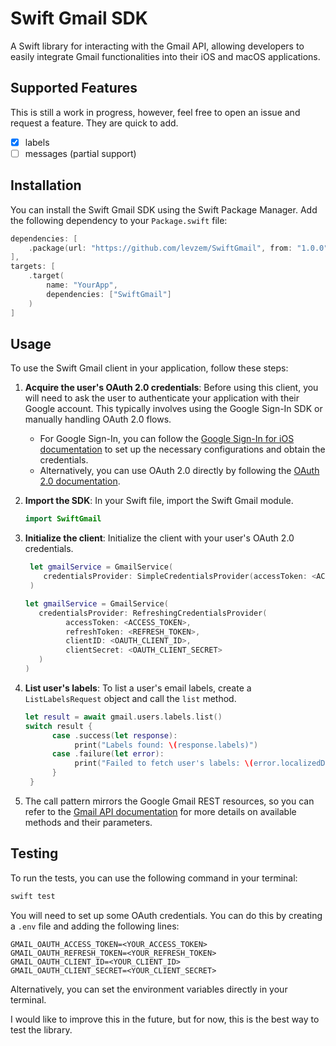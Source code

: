 # Swift Gmail SDK

A Swift library for interacting with the Gmail API, allowing developers to easily integrate Gmail functionalities into
their iOS and macOS applications.

## Supported Features

This is still a work in progress, however, feel free to open an issue and request a feature. They are quick to add.

- [x] labels
- [ ] messages (partial support)

## Installation

You can install the Swift Gmail SDK using the Swift Package Manager. Add the following dependency to your
`Package.swift` file:

```swift
dependencies: [
    .package(url: "https://github.com/levzem/SwiftGmail", from: "1.0.0")
],
targets: [
    .target(
        name: "YourApp",
        dependencies: ["SwiftGmail"]
    )
]
```

## Usage

To use the Swift Gmail client in your application, follow these steps:

1. **Acquire the user's OAuth 2.0 credentials**: Before using this client, you will need to ask the user to authenticate
   your application with their Google account. This typically involves using the Google Sign-In SDK or manually handling
   OAuth 2.0 flows.

    - For Google Sign-In, you can follow
      the [Google Sign-In for iOS documentation](https://developers.google.com/identity/sign-in/ios/start-integrating)
      to set up the necessary configurations and obtain the credentials.
    - Alternatively, you can use OAuth 2.0 directly by following
      the [OAuth 2.0 documentation](https://developers.google.com/identity/protocols/oauth2).

2. **Import the SDK**: In your Swift file, import the Swift Gmail module.

   ```swift
   import SwiftGmail
   ```

3. **Initialize the client**: Initialize the client with your user's OAuth 2.0 credentials.

   ```swift
    let gmailService = GmailService(
       credentialsProvider: SimpleCredentialsProvider(accessToken: <ACCESS_TOKEN>)
    )
    ```

   ```swift
   let gmailService = GmailService(
      credentialsProvider: RefreshingCredentialsProvider(
            accessToken: <ACCESS_TOKEN>, 
            refreshToken: <REFRESH_TOKEN>, 
            clientID: <OAUTH_CLIENT_ID>,
            clientSecret: <OAUTH_CLIENT_SECRET>
      )
   )
   ```

4. **List user's labels**: To list a user's email labels, create a `ListLabelsRequest` object and call the `list`
   method.

   ```swift
   let result = await gmail.users.labels.list()
   switch result {
         case .success(let response):
              print("Labels found: \(response.labels)")
         case .failure(let error):
              print("Failed to fetch user's labels: \(error.localizedDescription)")
         }
    }
    ```
5. The call pattern mirrors the Google Gmail REST resources, so you can refer to the
   [Gmail API documentation](https://developers.google.com/gmail/api/reference/rest) for more details on available
   methods and their parameters.

## Testing

To run the tests, you can use the following command in your terminal:

```bash
swift test
```

You will need to set up some OAuth credentials. You can do this by creating a `.env` file and adding the following
lines:

```
GMAIL_OAUTH_ACCESS_TOKEN=<YOUR_ACCESS_TOKEN>
GMAIL_OAUTH_REFRESH_TOKEN=<YOUR_REFRESH_TOKEN>
GMAIL_OAUTH_CLIENT_ID=<YOUR_CLIENT_ID>
GMAIL_OAUTH_CLIENT_SECRET=<YOUR_CLIENT_SECRET>
```

Alternatively, you can set the environment variables directly in your terminal.

I would like to improve this in the future, but for now, this is the best way to test the library.